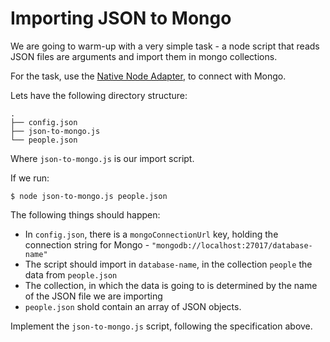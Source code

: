 # Importing JSON to Mongo

We are going to warm-up with a very simple task - a node script that reads JSON files are arguments and import them in mongo collections.

For the task, use the [Native Node Adapter](https://github.com/mongodb/node-mongodb-native), to connect with Mongo.

Lets have the following directory structure:

```
.
├── config.json
├── json-to-mongo.js
└── people.json
```

Where `json-to-mongo.js` is our import script.

If we run:

```
$ node json-to-mongo.js people.json
```

The following things should happen:

* In `config.json`, there is a `mongoConnectionUrl` key, holding the connection string for Mongo - `"mongodb://localhost:27017/database-name"`
* The script should import in `database-name`, in the collection `people` the data from `people.json`
* The collection, in which the data is going to is determined by the name of the JSON file we are importing
* `people.json` shold contain an array of JSON objects.

Implement the `json-to-mongo.js` script, following the specification above.
